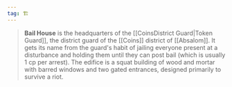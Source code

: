 ```yaml
---
tag: 🏗️
---
```

> **Bail House** is the headquarters of the [[CoinsDistrict Guard|Token Guard]], the district guard of the [[Coins]] district of [[Absalom]]. It gets its name from the guard's habit of jailing everyone present at a disturbance and holding them until they can post bail (which is usually 1 cp per arrest). The edifice is a squat building of wood and mortar with barred windows and two gated entrances, designed primarily to survive a riot.







